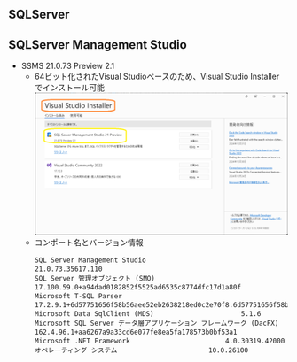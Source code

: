 ##  SQLServer
##  SQLServer Management Studio
- SSMS 21.0.73 Preview 2.1
  - 64ビット化されたVisual Studioベースのため、Visual Studio Installer でインストール可能
    ![SSMS21 Preview 2.1](../images/Database/20250105_SSMS21.0.73_Preview2.1.png)
  - コンポート名とバージョン情報
    ```
    SQL Server Management Studio						21.0.73.35617.110
    SQL Server 管理オブジェクト (SMO)						17.100.59.0+a94dad0182852f5525ad6535c8774dfc17d1a80f
    Microsoft T-SQL Parser						17.2.9.1+6d57751656f58b56aee52eb2638218ed0c2e70f8.6d57751656f58b56aee52eb2638218ed0c2e70f8
    Microsoft Data SqlClient (MDS)						5.1.6
    Microsoft SQL Server データ層アプリケーション フレームワーク (DacFX)						162.4.96.1+aa6267a9a33cd6e077fe8ea5fa178573b0bf53a1
    Microsoft .NET Framework						4.0.30319.42000
    オペレーティング システム						10.0.26100
    ```
